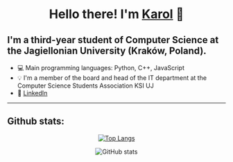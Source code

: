 # <h1 align="center"> Hello there! I'm [Karol](https://karol-sygiet.ninja) :wave:</h1>

## I'm a third-year student of Computer Science at the Jagiellonian University (Kraków, Poland). 

- 💻  Main programming languages: Python, C++, JavaScript
- 💡  I'm a member of the board and head of the IT department at the  Computer Science Students Association KSI UJ
- 💼 [LinkedIn](https://www.linkedin.com/in/karol-sygiet-8232aa163/)

---


## Github stats:

<div align="center"> 
         
[![Top Langs](https://github-readme-stats.vercel.app/api/top-langs/?username=skyman503&hide=html,scss,css)](https://github.com/anuraghazra/github-readme-stats)
         
![GitHub stats](https://github-readme-stats.vercel.app/api?username=skyman503&show_icons=true) </div>

